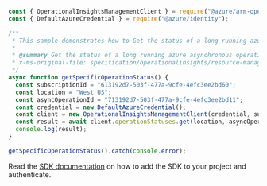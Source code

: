 ```javascript
const { OperationalInsightsManagementClient } = require("@azure/arm-operationalinsights");
const { DefaultAzureCredential } = require("@azure/identity");

/**
 * This sample demonstrates how to Get the status of a long running azure asynchronous operation.
 *
 * @summary Get the status of a long running azure asynchronous operation.
 * x-ms-original-file: specification/operationalinsights/resource-manager/Microsoft.OperationalInsights/stable/2020-08-01/examples/OperationStatusesGet.json
 */
async function getSpecificOperationStatus() {
  const subscriptionId = "613192d7-503f-477a-9cfe-4efc3ee2bd60";
  const location = "West US";
  const asyncOperationId = "713192d7-503f-477a-9cfe-4efc3ee2bd11";
  const credential = new DefaultAzureCredential();
  const client = new OperationalInsightsManagementClient(credential, subscriptionId);
  const result = await client.operationStatuses.get(location, asyncOperationId);
  console.log(result);
}

getSpecificOperationStatus().catch(console.error);
```

Read the [SDK documentation](https://github.com/Azure/azure-sdk-for-js/blob/%40azure%2Farm-operationalinsights_8.0.1/sdk/operationalinsights/arm-operationalinsights/README.md) on how to add the SDK to your project and authenticate.
